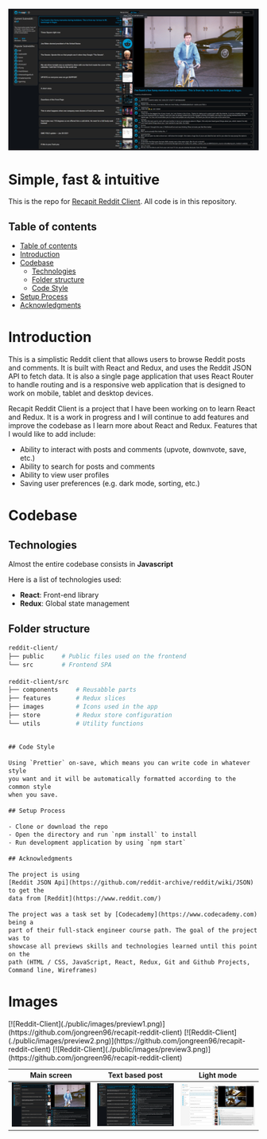 [![Reddit-Client](./public/images/preview1.png)](https://github.com/jongreen96/recapit-reddit-client)

# Simple, fast & intuitive

This is the repo for
[Recapit Reddit Client](https://github.com/jongreen96/recapit-reddit-client). All code is in this repository.

## Table of contents

-   [Table of contents](#table-of-contents)
-   [Introduction](#introduction)
-   [Codebase](#codebase)
    -   [Technologies](#technologies)
    -   [Folder structure](#folder-structure)
    -   [Code Style](#code-style)
-   [Setup Process](#setup-process)
-   [Acknowledgments](#acknowledgments)

# Introduction

This is a simplistic Reddit client that allows users to browse Reddit posts and comments. It is built with React and Redux, and uses the Reddit JSON API to fetch data. It is also a single page application that uses React Router to handle routing and is a responsive web application that is designed to work on mobile, tablet and desktop devices.

Recapit Reddit Client is a project that I have been working on to learn React and Redux. It is a work in progress and I will continue to add features and improve the codebase as I learn more about React and Redux. Features that I would like to add include:

-   Ability to interact with posts and comments (upvote, downvote, save, etc.)
-   Ability to search for posts and comments
-   Ability to view user profiles
-   Saving user preferences (e.g. dark mode, sorting, etc.)

# Codebase

## Technologies

Almost the entire codebase consists in **Javascript**

Here is a list of technologies used:

-   **React**: Front-end library
-   **Redux**: Global state management

## Folder structure

```sh
reddit-client/
├── public     # Public files used on the frontend
└── src        # Frontend SPA

reddit-client/src
├── components     # Reusabble parts
├── features       # Redux slices
├── images         # Icons used in the app
├── store          # Redux store configuration
└── utils          # Utility functions
```

```

## Code Style

Using `Prettier` on-save, which means you can write code in whatever style
you want and it will be automatically formatted according to the common style
when you save.

## Setup Process

- Clone or download the repo
- Open the directory and run `npm install` to install
- Run development application by using `npm start`

## Acknowledgments

The project is using
[Reddit JSON Api](https://github.com/reddit-archive/reddit/wiki/JSON) to get the
data from [Reddit](https://www.reddit.com/)

The project was a task set by [Codecademy](https://www.codecademy.com) being a
part of their full-stack engineer course path. The goal of the project was to
showcase all previews skills and technologies learned until this point on the
path (HTML / CSS, JavaScript, React, Redux, Git and Github Projects, 
Command line, Wireframes)
```

# Images
<div >
[![Reddit-Client](./public/images/preview1.png)](https://github.com/jongreen96/recapit-reddit-client)
[![Reddit-Client](./public/images/preview2.png)](https://github.com/jongreen96/recapit-reddit-client)
[![Reddit-Client](./public/images/preview3.png)](https://github.com/jongreen96/recapit-reddit-client)
</div>


Main screen                      |  Text based post                | Light mode
:-------------------------------:|:-------------------------------:|:-------------------------------:
![](./public/images/preview1.png)|![](./public/images/preview2.png)|![](./public/images/preview3.png)